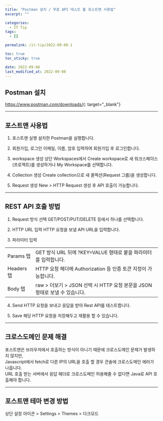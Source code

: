 ```yaml
---
title: "Postman 설치 / 무료 API 테스트 툴 포스트맨 사용법"
excerpt: ""

categories:
  - IT Tip
tags:
  - []

permalink: /it-tip/2022-09-08-1

toc: true
toc_sticky: true

date: 2022-09-08
last_modified_at: 2022-09-08
---
```


## Postman 설치

<https://www.postman.com/downloads/>{: target="_blank"}

---

## 포스트맨 사용법

1. 포스트맨 실행
설치한 Postman을 실행합니다.

2. 회원가입, 로그인
이메일, 이름, 암호 입력하여 회원가입 후 로그인합니다.

3. workspace 생성
상단 Workspaces에서 Create workspace로 새 워크스페이스(프로젝트)를 생성하거나 My Workspace를 선택합니다.

4. Collection 생성
Create collection으로 새 콜렉션(Request 그룹)을 생성합니다.

5. Request 생성
New > HTTP Request 생성 후 API 호출이 가능합니다.

---

## REST API 호출 방법

1. Request 방식 선택
GET/POST/PUT/DELETE 등에서 하나를 선택합니다.

2. HTTP URL 입력
HTTP 요청을 보낼 API URL을 입력합니다.

3. 파라미터 입력
<table>
  <tbody>
    <tr>
      <td>Params 탭</td>
      <td>GET 방식 URL 뒤에 ?KEY=VALUE 형태로 붙을 파라미터를 입력합니다.</td>
    </tr>
    <tr>
      <td>Headers 탭</td>
      <td>HTTP 요청 헤더에 Authorization 등 인증 토큰 지정이 가능합니다.</td>
    </tr>
    <tr>
      <td>Body 탭</td>
      <td>raw &gt; 더보기 &gt; JSON 선택 시 HTTP 요청 본문을 JSON 형태로 보낼 수 있습니다.</td>
    </tr>
  </tbody>
</table>

4. Send
HTTP 요청을 보내고 응답을 받아 Rest API를 테스트합니다.

5. Save
해당 HTTP 요청을 저장해두고 재활용 할 수 있습니다.

---

## 크로스도메인 문제 해결

포스트맨은 브라우저에서 호출하는 방식이 아니기 때문에 크로스도메인 문제가 발생하지 않지만,  
Javascript에서 fetch로 다른 IP의 URL을 호출 할 경우 콘솔에 크로스도메인 에러가 나옵니다.  
URL 호출 받는 서버에서 응답 헤더로 크로스도메인 허용해줄 수 없다면 Java로 API 호출해야 합니다.

---

## 포스트맨 테마 변경 방법

상단 설정 아이콘 > Settings > Themes > 다크모드